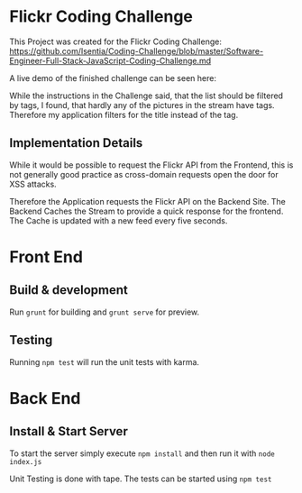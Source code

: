 # Flickr Coding Challenge

This Project was created for the Flickr Coding Challenge: https://github.com/Isentia/Coding-Challenge/blob/master/Software-Engineer-Full-Stack-JavaScript-Coding-Challenge.md

A live demo of the finished challenge can be seen here: 

While the instructions in the Challenge said, that the list should be filtered by tags, I found, that hardly any of the pictures in the stream have tags. Therefore my application filters for the title instead of the tag.

## Implementation Details

While it would be possible to request the Flickr API from the Frontend, this is not generally good practice
as cross-domain requests open the door for XSS attacks. 

Therefore the Application requests the Flickr API on the Backend Site. The Backend Caches the Stream to provide a quick response for the frontend. The Cache is updated with a new feed every five seconds.


# Front End
## Build & development

Run `grunt` for building and `grunt serve` for preview.

## Testing

Running `npm test` will run the unit tests with karma.


# Back End

## Install & Start Server
To start the server simply execute `npm install` and then run it with `node index.js`

Unit Testing is done with tape. The tests can be started using `npm test`

